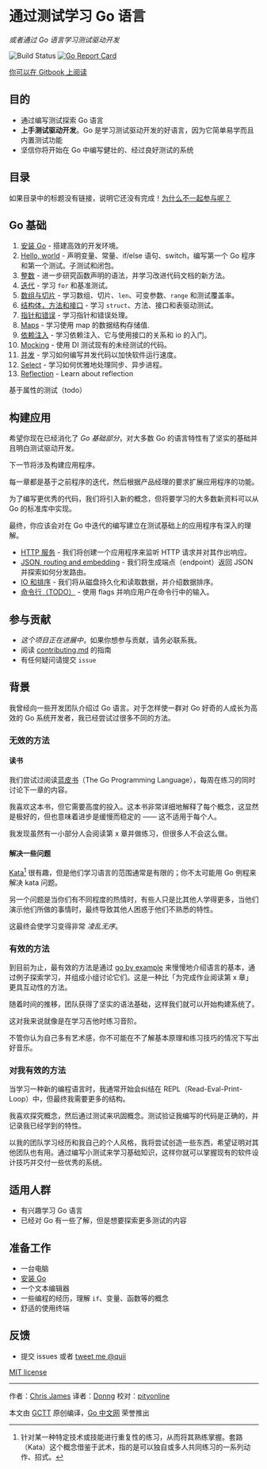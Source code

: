 # 通过测试学习 Go 语言

_或者通过 Go 语言学习测试驱动开发_

![Build Status](https://travis-ci.org/quii/learn-go-with-tests.svg?branch=master)
[![Go Report Card](https://goreportcard.com/badge/github.com/quii/learn-go-with-tests)](https://goreportcard.com/report/github.com/quii/learn-go-with-tests)

[你可以在 Gitbook 上阅读](https://studygolang.gitbook.io/learn-go-with-tests)

## 目的

* 通过编写测试探索 Go 语言
* **上手测试驱动开发**。Go 是学习测试驱动开发的好语言，因为它简单易学而且内置测试功能
* 坚信你将开始在 Go 中编写健壮的、经过良好测试的系统

## 目录

如果目录中的标题没有链接，说明它还没有完成！[为什么不一起参与呢？](contributing.md)

## Go 基础

1. [安装 Go](install-go.md) - 搭建高效的开发环境。
2. [Hello, world](hello-world.md) - 声明变量、常量、if/else 语句、switch，编写第一个 Go 程序和第一个测试。子测试和闭包。
3. [整数](integers.md) - 进一步研究函数声明的语法，并学习改进代码文档的新方法。
4. [迭代](iteration.md) - 学习 `for` 和基准测试。
5. [数组与切片](arrays-and-slices.md) - 学习数组、切片、`len`、可变参数、`range` 和测试覆盖率。
6. [结构体，方法和接口](structs-methods-and-interfaces.md) - 学习 `struct`、方法、接口和表驱动测试。
7. [指针和错误](pointers-and-errors.md) - 学习指针和错误处理。
8. [Maps](maps.md) - 学习使用 map 的数据结构存储值.
9. [依赖注入](dependency-injection.md) - 学习依赖注入、它与使用接口的关系和 io 的入门。
10. [Mocking](mocking.md) - 使用 DI 测试现有的未经测试的代码。
11. [并发](concurrency.md) - 学习如何编写并发代码以加快软件运行速度。
12. [Select](select.md) - 学习如何优雅地处理同步、异步进程。
13. [Reflection](reflection.md) - Learn about reflection

基于属性的测试（todo）

## 构建应用

希望你现在已经消化了 _Go 基础部分_，对大多数 Go 的语言特性有了坚实的基础并且明白测试驱动开发。

下一节将涉及构建应用程序。

每一章都是基于之前程序的迭代，然后根据产品经理的要求扩展应用程序的功能。

为了编写更优秀的代码，我们将引入新的概念，但将要学习的大多数新资料可以从 Go 的标准库中实现。

最终，你应该会对在 Go 中迭代的编写建立在测试基础上的应用程序有深入的理解。

* [HTTP 服务](http-server.md) - 我们将创建一个应用程序来监听 HTTP 请求并对其作出响应。
* [JSON, routing and embedding](json.md) - 我们将生成端点（endpoint）返回 JSON 并探索如何分发路由。
* [IO 和排序](io.md) - 我们将从磁盘持久化和读取数据，并介绍数据排序。
* [命令行（TODO）](command-line.md) - 使用 flags 并响应用户在命令行中的输入。

## 参与贡献

* _这个项目正在进展中_，如果你想参与贡献，请务必联系我。
* 阅读 [contributing.md](https://github.com/quii/learn-go-with-tests/tree/842f4f24d1f1c20ba3bb23cbc376c7ca6f7ca79a/contributing.md) 的指南
* 有任何疑问请提交 `issue`

## 背景

我曾经向一些开发团队介绍过 Go 语言。对于怎样使一群对 Go 好奇的人成长为高效的 Go 系统开发者，我已经尝试过很多不同的方法。

### 无效的方法

#### 读书

我们尝试过阅读[蓝皮书](https://www.amazon.co.uk/Programming-Language-Addison-Wesley-Professional-Computing/dp/0134190440)（The Go Programming Language），每周在练习的同时讨论下一章的内容。

我喜欢这本书，但它需要高度的投入。这本书非常详细地解释了每个概念，这显然是极好的，但也意味着进步是缓慢而稳定的 —— 这不适用于每个人。

我发现虽然有一小部分人会阅读第 x 章并做练习，但很多人不会这么做。

#### 解决一些问题

[Kata](https://en.wikipedia.org/wiki/Kata_%28programming%29)[^注1] 很有趣，但是他们学习语言的范围通常是有限的；你不太可能用 Go 例程来解决 kata 问题。

另一个问题是当你们有不同程度的热情时，有些人只是比其他人学得更多，当他们演示他们所做的事情时，最终导致其他人困惑于他们不熟悉的特性。

这最终会使学习变得非常 _凌乱无序_。

### 有效的方法

到目前为止，最有效的方法是通过 [go by example](https://gobyexample.com/) 来慢慢地介绍语言的基本，通过例子探索学习，并组成小组讨论它们。这是一种比「为完成作业阅读第 x 章」更具互动性的方法。

随着时间的推移，团队获得了坚实的语法基础，这样我们就可以开始构建系统了。

这对我来说就像是在学习吉他时练习音阶。

不管你认为自己多有艺术感，你不可能在不了解基本原理和练习技巧的情况下写出好音乐。

### 对我有效的方法

当学习一种新的编程语言时，我通常开始会纠结在 REPL（Read-Eval-Print-Loop）中，但最终我需要更多的结构。

我喜欢探究概念，然后通过测试来巩固概念。测试验证我编写的代码是正确的，并记录我已经学到的特性。

以我的团队学习经历和我自己的个人风格，我将尝试创造一些东西，希望证明对其他团队也有用。通过编写小测试来学习基础知识，这样你就可以掌握现有的软件设计技巧并交付一些优秀的系统。

## 适用人群

* 有兴趣学习 Go 语言
* 已经对 Go 有一些了解，但是想要探索更多测试的内容

## 准备工作

* 一台电脑
* [安装 Go](https://golang.org/)
* 一个文本编辑器
* 一些编程的经历，理解 `if`、变量、函数等的概念
* 舒适的使用终端

## 反馈

* 提交 issues 或者 [tweet me @quii](https://twitter.com/quii)

[MIT license](LICENSE.md)

---

作者：[Chris James](https://dev.to/quii)
译者：[Donng](https://github.com/Donng)
校对：[pityonline](https://github.com/pityonline)

本文由 [GCTT](https://github.com/studygolang/GCTT) 原创编译，[Go 中文网](https://studygolang.com/) 荣誉推出

[^注1]: 针对某一种特定技术或技能进行重复性的练习，从而将其熟练掌握。套路（Kata）这个概念借鉴于武术，指的是可以独自或多人共同练习的一系列动作、招式。

